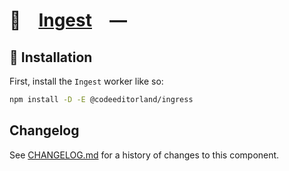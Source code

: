 # 🥛 [Ingest] —

## 🚀 Installation

First, install the `Ingest` worker like so:

```sh
npm install -D -E @codeeditorland/ingress
```

[Ingest]: https://npmjs.org/@codeeditorland/ingress

## Changelog

See [CHANGELOG.md](CHANGELOG.md) for a history of changes to this component.
